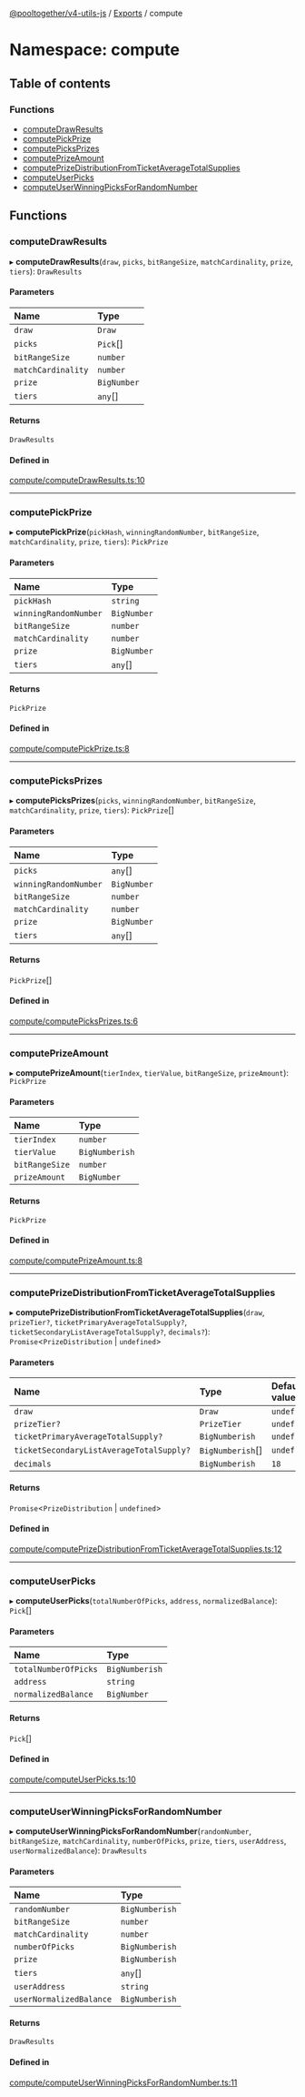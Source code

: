 [@pooltogether/v4-utils-js](../README.md) / [Exports](../modules.md) / compute

# Namespace: compute

## Table of contents

### Functions

- [computeDrawResults](compute.md#computedrawresults)
- [computePickPrize](compute.md#computepickprize)
- [computePicksPrizes](compute.md#computepicksprizes)
- [computePrizeAmount](compute.md#computeprizeamount)
- [computePrizeDistributionFromTicketAverageTotalSupplies](compute.md#computeprizedistributionfromticketaveragetotalsupplies)
- [computeUserPicks](compute.md#computeuserpicks)
- [computeUserWinningPicksForRandomNumber](compute.md#computeuserwinningpicksforrandomnumber)

## Functions

### computeDrawResults

▸ **computeDrawResults**(`draw`, `picks`, `bitRangeSize`, `matchCardinality`, `prize`, `tiers`): `DrawResults`

#### Parameters

| Name | Type |
| :------ | :------ |
| `draw` | `Draw` |
| `picks` | `Pick`[] |
| `bitRangeSize` | `number` |
| `matchCardinality` | `number` |
| `prize` | `BigNumber` |
| `tiers` | `any`[] |

#### Returns

`DrawResults`

#### Defined in

[compute/computeDrawResults.ts:10](https://github.com/pooltogether/v4-js/blob/fc653a7/src/compute/computeDrawResults.ts#L10)

___

### computePickPrize

▸ **computePickPrize**(`pickHash`, `winningRandomNumber`, `bitRangeSize`, `matchCardinality`, `prize`, `tiers`): `PickPrize`

#### Parameters

| Name | Type |
| :------ | :------ |
| `pickHash` | `string` |
| `winningRandomNumber` | `BigNumber` |
| `bitRangeSize` | `number` |
| `matchCardinality` | `number` |
| `prize` | `BigNumber` |
| `tiers` | `any`[] |

#### Returns

`PickPrize`

#### Defined in

[compute/computePickPrize.ts:8](https://github.com/pooltogether/v4-js/blob/fc653a7/src/compute/computePickPrize.ts#L8)

___

### computePicksPrizes

▸ **computePicksPrizes**(`picks`, `winningRandomNumber`, `bitRangeSize`, `matchCardinality`, `prize`, `tiers`): `PickPrize`[]

#### Parameters

| Name | Type |
| :------ | :------ |
| `picks` | `any`[] |
| `winningRandomNumber` | `BigNumber` |
| `bitRangeSize` | `number` |
| `matchCardinality` | `number` |
| `prize` | `BigNumber` |
| `tiers` | `any`[] |

#### Returns

`PickPrize`[]

#### Defined in

[compute/computePicksPrizes.ts:6](https://github.com/pooltogether/v4-js/blob/fc653a7/src/compute/computePicksPrizes.ts#L6)

___

### computePrizeAmount

▸ **computePrizeAmount**(`tierIndex`, `tierValue`, `bitRangeSize`, `prizeAmount`): `PickPrize`

#### Parameters

| Name | Type |
| :------ | :------ |
| `tierIndex` | `number` |
| `tierValue` | `BigNumberish` |
| `bitRangeSize` | `number` |
| `prizeAmount` | `BigNumber` |

#### Returns

`PickPrize`

#### Defined in

[compute/computePrizeAmount.ts:8](https://github.com/pooltogether/v4-js/blob/fc653a7/src/compute/computePrizeAmount.ts#L8)

___

### computePrizeDistributionFromTicketAverageTotalSupplies

▸ **computePrizeDistributionFromTicketAverageTotalSupplies**(`draw`, `prizeTier?`, `ticketPrimaryAverageTotalSupply?`, `ticketSecondaryListAverageTotalSupply?`, `decimals?`): `Promise`<`PrizeDistribution` \| `undefined`\>

#### Parameters

| Name | Type | Default value |
| :------ | :------ | :------ |
| `draw` | `Draw` | `undefined` |
| `prizeTier?` | `PrizeTier` | `undefined` |
| `ticketPrimaryAverageTotalSupply?` | `BigNumberish` | `undefined` |
| `ticketSecondaryListAverageTotalSupply?` | `BigNumberish`[] | `undefined` |
| `decimals` | `BigNumberish` | `18` |

#### Returns

`Promise`<`PrizeDistribution` \| `undefined`\>

#### Defined in

[compute/computePrizeDistributionFromTicketAverageTotalSupplies.ts:12](https://github.com/pooltogether/v4-js/blob/fc653a7/src/compute/computePrizeDistributionFromTicketAverageTotalSupplies.ts#L12)

___

### computeUserPicks

▸ **computeUserPicks**(`totalNumberOfPicks`, `address`, `normalizedBalance`): `Pick`[]

#### Parameters

| Name | Type |
| :------ | :------ |
| `totalNumberOfPicks` | `BigNumberish` |
| `address` | `string` |
| `normalizedBalance` | `BigNumber` |

#### Returns

`Pick`[]

#### Defined in

[compute/computeUserPicks.ts:10](https://github.com/pooltogether/v4-js/blob/fc653a7/src/compute/computeUserPicks.ts#L10)

___

### computeUserWinningPicksForRandomNumber

▸ **computeUserWinningPicksForRandomNumber**(`randomNumber`, `bitRangeSize`, `matchCardinality`, `numberOfPicks`, `prize`, `tiers`, `userAddress`, `userNormalizedBalance`): `DrawResults`

#### Parameters

| Name | Type |
| :------ | :------ |
| `randomNumber` | `BigNumberish` |
| `bitRangeSize` | `number` |
| `matchCardinality` | `number` |
| `numberOfPicks` | `BigNumberish` |
| `prize` | `BigNumberish` |
| `tiers` | `any`[] |
| `userAddress` | `string` |
| `userNormalizedBalance` | `BigNumberish` |

#### Returns

`DrawResults`

#### Defined in

[compute/computeUserWinningPicksForRandomNumber.ts:11](https://github.com/pooltogether/v4-js/blob/fc653a7/src/compute/computeUserWinningPicksForRandomNumber.ts#L11)
